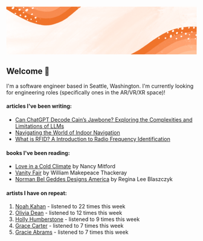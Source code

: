 ![](https://github.com/grace-raper/grace-raper/blob/main/github-readme-header.gif)
## Welcome 👋
I'm a software engineer based in Seattle, Washington. I'm currently looking for engineering roles (specifically ones in the AR/VR/XR space)!

#### articles I've been writing: 
- [Can ChatGPT Decode Cain’s Jawbone? Exploring the Complexities and Limitations of LLMs](https://medium.com/@graceiraper/can-chatgtp-decode-cains-jawbone-f1b479cf083e)
- [Navigating the World of Indoor Navigation](https://medium.com/@graceiraper/navigating-the-world-of-indoor-navigation-7b71f15d72c4)
- [What is RFID? A Introduction to Radio Frequency Identification](https://medium.com/@graceiraper/what-is-rfid-technology-615c47b8c411)
#### books I've been reading:

   <!-- GOODREADS-LIST:START -->
- [Love in a Cold Climate](https://www.goodreads.com/review/show/6315058716?utm_medium=api&utm_source=rss) by Nancy Mitford
- [Vanity Fair](https://www.goodreads.com/review/show/5776295082?utm_medium=api&utm_source=rss) by William Makepeace Thackeray
- [Norman Bel Geddes Designs America](https://www.goodreads.com/review/show/5412346892?utm_medium=api&utm_source=rss) by Regina Lee Blaszczyk
<!-- GOODREADS-LIST:END -->

#### artists I have on repeat:
<!-- LASTFM-TOP-ARTIST:START -->
1. [Noah Kahan](https://www.last.fm/music/Noah+Kahan) - listened to 22 times this week
2. [Olivia Dean](https://www.last.fm/music/Olivia+Dean) - listened to 12 times this week
3. [Holly Humberstone](https://www.last.fm/music/Holly+Humberstone) - listened to 9 times this week
4. [Grace Carter](https://www.last.fm/music/Grace+Carter) - listened to 7 times this week
5. [Gracie Abrams](https://www.last.fm/music/Gracie+Abrams) - listened to 7 times this week
<!-- LASTFM-TOP-ARTIST:STOP -->

<!--
**grace-raper/grace-raper** is a ✨ _special_ ✨ repository because its `README.md` (this file) appears on your GitHub profile.

Here are some ideas to get you started:

- 🔭 I’m currently working on ...
- 🌱 I’m currently learning ...
- 👯 I’m looking to collaborate on ...
- 🤔 I’m looking for help with ...
- 💬 Ask me about ...
- 📫 How to reach me: ...
- 😄 Pronouns: ...
- ⚡ Fun fact: ...
- 🔭 I’m currently on a journey to build **great** things
- 🌱 I’m currently learning **everything** 🤓
- 🤝 I’m looking for help with **finding projects to contribute to!**
- 💬 Ask me about **open source, web development, and community management**
- 📫 Reach me out at
<div>
<details>
  <summary>🧑 More about me</summary>
</details>
</p>
-->
